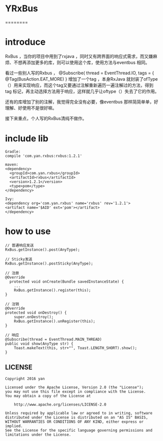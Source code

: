 # YRxBus
========
# introduce

RxBus ，当你的项目中用到了rxjava ，同时又有跨界面的响应式需求，而又嫌麻烦、不想再添加更多的库，则可以使用这个库，使用方法与eventbus 相同。

看过一些别人写的Rxbus ， 
@Subscribe( 
thread = EventThread.IO, 
tags = { 
@Tag(BusAction.EAT_MORE) 
} 
增加了一个tag ，本身RxJava 就封装了ofType（）用来实现响应，而这个tag又要通过注解重新遍历一遍注解过的方法，得到tag 标记，再主动选择方法用于响应，这样就几乎让oftype（）失去了它的作用。

还有的库增加了别的注解，我觉得完全没有必要，像eventbus 那样简简单单，好理解、好使用不是很好嘛。

接下来重点，个人写的RxBus清纯不做作。



# include lib

    Gradle:
    compile 'com.yan.rxbus:rxbus:1.2.1'
  
    maven:
    <dependency>
      <groupId>com.yan.rxbus</groupId>
      <artifactId>rxbus</artifactId>
      <version>1.2.1</version>
      <type>pom</type>
    </dependency> 
    
    Ivy:
    <dependency org='com.yan.rxbus' name='rxbus' rev='1.2.1'>
    <artifact name='$AID' ext='pom'></artifact>
    </dependency>

# how to use
  
    // 普通响应发送  
    RxBus.getInstance().post(AnyType);
    
    // Sticky发送  
    RxBus.getInstance().postSticky(AnyType);
  
    // 注册
    @Override
      protected void onCreate(Bundle savedInstanceState) {
        ...
        RxBus.getInstance().register(this);
    }
    
    // 注销
    @Override
    protected void onDestroy() {
        super.onDestroy();
        RxBus.getInstance().unRegister(this);
    }

    // 响应
    @Subscribe(thread = EventThread.MAIN_THREAD)
    public void show(AnyType str) {
        Toast.makeText(this, str+"", Toast.LENGTH_SHORT).show();
    }


## LICENSE

    Copyright 2016 yan

    Licensed under the Apache License, Version 2.0 (the "License");
    you may not use this file except in compliance with the License.
    You may obtain a copy of the License at

        http://www.apache.org/licenses/LICENSE-2.0

    Unless required by applicable law or agreed to in writing, software
    distributed under the License is distributed on an "AS IS" BASIS,
    WITHOUT WARRANTIES OR CONDITIONS OF ANY KIND, either express or implied.
    See the License for the specific language governing permissions and
    limitations under the License.

